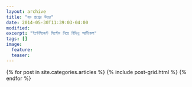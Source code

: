 ```yaml
---
layout: archive
title: "বড় প্রশ্নের উত্তর"
date: 2014-05-30T11:39:03-04:00
modified:
excerpt: "ইন্টেলিজেন্ট সিস্টেম নিয়ে বিভিন্ন আর্টিকেল"
tags: []
image:
  feature:
  teaser:
---
```


<div class="tiles">
{% for post in site.categories.articles %}
  {% include post-grid.html %}
{% endfor %}
</div><!-- /.tiles -->
